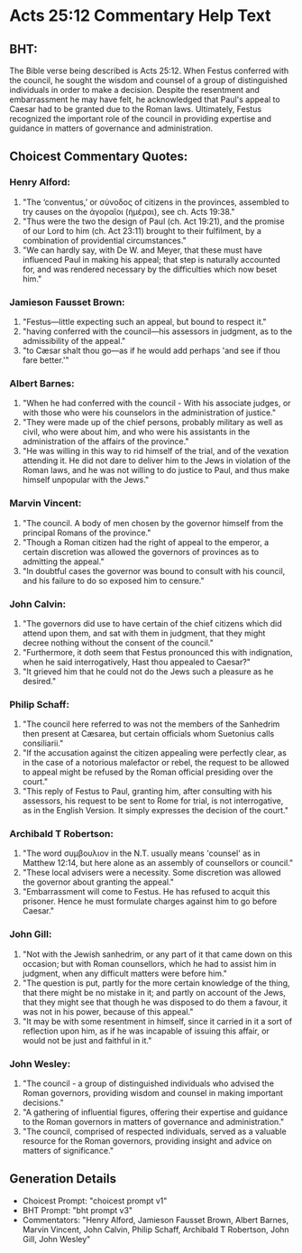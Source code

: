 # Acts 25:12 Commentary Help Text

## BHT:
The Bible verse being described is Acts 25:12. When Festus conferred with the council, he sought the wisdom and counsel of a group of distinguished individuals in order to make a decision. Despite the resentment and embarrassment he may have felt, he acknowledged that Paul's appeal to Caesar had to be granted due to the Roman laws. Ultimately, Festus recognized the important role of the council in providing expertise and guidance in matters of governance and administration.

## Choicest Commentary Quotes:
### Henry Alford:
1. "The ‘conventus,’ or σύνοδος of citizens in the provinces, assembled to try causes on the ἀγοραῖοι (ἡμέραι), see ch. Acts 19:38."
2. "Thus were the two the design of Paul (ch. Act 19:21), and the promise of our Lord to him (ch. Act 23:11) brought to their fulfilment, by a combination of providential circumstances."
3. "We can hardly say, with De W. and Meyer, that these must have influenced Paul in making his appeal; that step is naturally accounted for, and was rendered necessary by the difficulties which now beset him."

### Jamieson Fausset Brown:
1. "Festus—little expecting such an appeal, but bound to respect it."
2. "having conferred with the council—his assessors in judgment, as to the admissibility of the appeal."
3. "to Cæsar shalt thou go—as if he would add perhaps 'and see if thou fare better.'"

### Albert Barnes:
1. "When he had conferred with the council - With his associate judges, or with those who were his counselors in the administration of justice."
2. "They were made up of the chief persons, probably military as well as civil, who were about him, and who were his assistants in the administration of the affairs of the province."
3. "He was willing in this way to rid himself of the trial, and of the vexation attending it. He did not dare to deliver him to the Jews in violation of the Roman laws, and he was not willing to do justice to Paul, and thus make himself unpopular with the Jews."

### Marvin Vincent:
1. "The council. A body of men chosen by the governor himself from the principal Romans of the province."
2. "Though a Roman citizen had the right of appeal to the emperor, a certain discretion was allowed the governors of provinces as to admitting the appeal."
3. "In doubtful cases the governor was bound to consult with his council, and his failure to do so exposed him to censure."

### John Calvin:
1. "The governors did use to have certain of the chief citizens which did attend upon them, and sat with them in judgment, that they might decree nothing without the consent of the council."
2. "Furthermore, it doth seem that Festus pronounced this with indignation, when he said interrogatively, Hast thou appealed to Caesar?"
3. "It grieved him that he could not do the Jews such a pleasure as he desired."

### Philip Schaff:
1. "The council here referred to was not the members of the Sanhedrim then present at Cæsarea, but certain officials whom Suetonius calls consiliarii." 
2. "If the accusation against the citizen appealing were perfectly clear, as in the case of a notorious malefactor or rebel, the request to be allowed to appeal might be refused by the Roman official presiding over the court."
3. "This reply of Festus to Paul, granting him, after consulting with his assessors, his request to be sent to Rome for trial, is not interrogative, as in the English Version. It simply expresses the decision of the court."

### Archibald T Robertson:
1. "The word συμβουλιον in the N.T. usually means 'counsel' as in Matthew 12:14, but here alone as an assembly of counsellors or council."
2. "These local advisers were a necessity. Some discretion was allowed the governor about granting the appeal."
3. "Embarrassment will come to Festus. He has refused to acquit this prisoner. Hence he must formulate charges against him to go before Caesar."

### John Gill:
1. "Not with the Jewish sanhedrim, or any part of it that came down on this occasion; but with Roman counsellors, which he had to assist him in judgment, when any difficult matters were before him."
2. "The question is put, partly for the more certain knowledge of the thing, that there might be no mistake in it; and partly on account of the Jews, that they might see that though he was disposed to do them a favour, it was not in his power, because of this appeal."
3. "It may be with some resentment in himself, since it carried in it a sort of reflection upon him, as if he was incapable of issuing this affair, or would not be just and faithful in it."

### John Wesley:
1. "The council - a group of distinguished individuals who advised the Roman governors, providing wisdom and counsel in making important decisions."
2. "A gathering of influential figures, offering their expertise and guidance to the Roman governors in matters of governance and administration."
3. "The council, comprised of respected individuals, served as a valuable resource for the Roman governors, providing insight and advice on matters of significance."


## Generation Details
- Choicest Prompt: "choicest prompt v1"
- BHT Prompt: "bht prompt v3"
- Commentators: "Henry Alford, Jamieson Fausset Brown, Albert Barnes, Marvin Vincent, John Calvin, Philip Schaff, Archibald T Robertson, John Gill, John Wesley"
